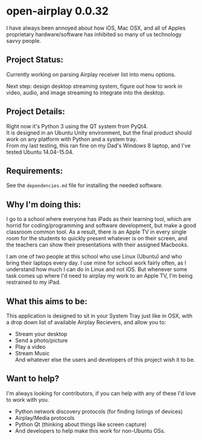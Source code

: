 open-airplay 0.0.32
===

I have always been annoyed about how iOS, Mac OSX, and all of Apples proprietary hardware/software has inhibited so many of us technology savvy people.  

Project Status:
---
Currently working on parsing Airplay receiver list into menu options.

Next step: design desktop streaming system, figure out how to work in video, audio, and image streaming to integrate into the desktop.

Project Details:
---
Right now it's Python 3 using the QT system from PyQt4.  
It is designed in an Ubuntu Unity environment, but the final product should work on any platform with Python and a system tray.  
From my last testing, this ran fine on my Dad's Windows 8 laptop, and I've tested Ubuntu 14.04-15.04.

Requirements:
---
See the `dependencies.md` file for installing the needed software.

Why I'm doing this:
---
I go to a school where everyone has iPads as their learning tool, which are horrid for coding/programming and software development, but make a good classroom common tool. As a result, there is an Apple TV in every single room for the students to quickly present whatever is on their screen, and the teachers can show their presentations with their assigned Macbooks.

I am one of two people at this school who use Linux (Ubuntu) and who bring their laptops every day. I use mine for school work fairly often, as I understand how much I can do in Linux and not iOS. But whenever some task comes up where I'd need to airplay my work to an Apple TV, I'm being restrained to my iPad.

What this aims to be:
---
This application is designed to sit in your System Tray just like in OSX, with a drop down list of available Airplay Recievers, and allow you to:
- Stream your desktop  
- Send a photo/picture  
- Play a video  
- Stream Music  
And whatever else the users and developers of this project wish it to be.

Want to help?
---
I'm always looking for contributors, if you can help with any of these I'd love to work with you.  
 * Python network discovery protocols (for finding listings of devices)
 * Airplay/Media protocols
 * Python Qt (thinking about things like screen capture)
 * And developers to help make this work for non-Ubuntu OSs.
